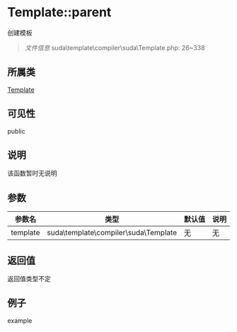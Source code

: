 # Template::parent
创建模板
> *文件信息* suda\template\compiler\suda\Template.php: 26~338
## 所属类 

[Template](../Template.md)

## 可见性

  public  
## 说明

该函数暂时无说明

## 参数

| 参数名 | 类型 | 默认值 | 说明 |
|--------|-----|-------|-------|
| template |  suda\template\compiler\suda\Template | 无 | 无 |

## 返回值
返回值类型不定

## 例子

example